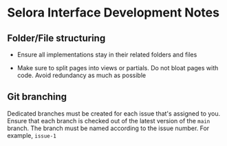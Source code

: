 # Selora Interface Development Notes

## Folder/File structuring

- Ensure all implementations stay in their related folders and files

- Make sure to split pages into views or partials. Do not bloat pages with code. Avoid redundancy as much as possible

## Git branching

Dedicated branches must be created for each issue that's assigned to you. Ensure that each branch is checked out of the latest version of the `main` branch. The branch must be named according to the issue number. For example, `issue-1`
